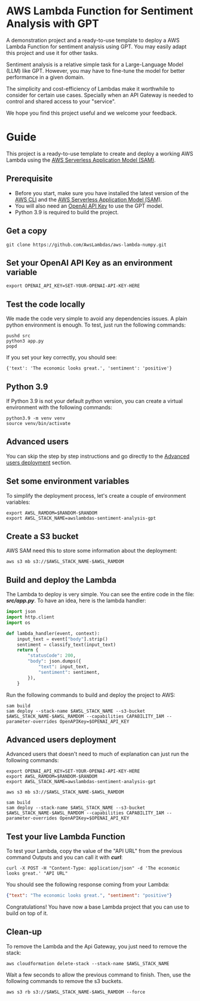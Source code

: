 # AWS Lambda Function for Sentiment Analysis with GPT

A demonstration project and a ready-to-use template to deploy a AWS Lambda Function for sentiment analysis using GPT. You may easily adapt this project and use it for other tasks.

Sentiment analysis is a relative simple task for a Large-Language Model (LLM) like GPT. However, you may have to fine-tune the model for better performance in a given domain.

The simplicity and cost-efficiency of Lambdas make it worthwhile to consider for certain use cases. Specially when an API Gateway is needed to control and shared access to your "service".  

We hope you find this project useful and we welcome your feedback.

# Guide

This project is a ready-to-use template to create and deploy a working AWS Lambda using the [AWS Serverless Application Model (SAM)](https://aws.amazon.com/serverless/sam/).   

## Prerequisite
* Before you start, make sure you have installed the latest version of the [AWS CLI](https://docs.aws.amazon.com/cli/latest/userguide/install-cliv2.html)
and the [AWS Serverless Application Model (SAM)](https://docs.aws.amazon.com/serverless-application-model/latest/developerguide/serverless-sam-cli-install.html).
* You will also need an [OpenAI API Key](https://beta.openai.com/docs/api-reference/authentication) to use the GPT model.
* Python 3.9 is required to build the project.

## Get a copy
```
git clone https://github.com/AwsLambdas/aws-lambda-numpy.git
```

## Set your OpenAI API Key as an environment variable
```
export OPENAI_API_KEY=SET-YOUR-OPENAI-API-KEY-HERE
```

## Test the code locally
We made the code very simple to avoid any dependencies issues. A plain python environment is enough. To test, just run the following commands:
```
pushd src
python3 app.py
popd
```

If you set your key correctly, you should see:
```
{'text': 'The economic looks great.', 'sentiment': 'positive'}
```

## Python 3.9
If Python 3.9 is not your default python version, you can create a virtual environment with the following commands:
```
python3.9 -m venv venv
source venv/bin/activate
```

## Advanced users
You can skip the step by step instructions and go directly to the [Advanced users deployment](#advanced-users-deployment) section.


## Set some environment variables
To simplify the deployment process, let's create a couple of environment variables:
```
export AWSL_RAMDOM=$RANDOM-$RANDOM
export AWSL_STACK_NAME=awslambdas-sentiment-analysis-gpt
```

## Create a S3 bucket
AWS SAM need this to store some information about the deployment:
```
aws s3 mb s3://$AWSL_STACK_NAME-$AWSL_RAMDOM
```

## Build and deploy the Lambda
The Lambda to deploy is very simple. You can see the entire code in the file: ***src/app.py***. To have an idea, here is the lambda handler:
```python
import json
import http.client
import os

def lambda_handler(event, context):
    input_text = event["body"].strip()
    sentiment = classify_text(input_text)
    return {
        "statusCode": 200,
        "body": json.dumps({
            "text": input_text,
            "sentiment": sentiment,
        }),
    }
```

Run the following commands to build and deploy the project to AWS:
```
sam build
sam deploy --stack-name $AWSL_STACK_NAME --s3-bucket $AWSL_STACK_NAME-$AWSL_RAMDOM --capabilities CAPABILITY_IAM --parameter-overrides OpenAPIKey=$OPENAI_API_KEY
```

## <a name="advanced-users-deployment" id="advanced-users-deployment"></a>Advanced users deployment
Advanced users that doesn't need to much of explanation can just run the following commands:
```
export OPENAI_API_KEY=SET-YOUR-OPENAI-API-KEY-HERE
export AWSL_RAMDOM=$RANDOM-$RANDOM
export AWSL_STACK_NAME=awslambdas-sentiment-analysis-gpt

aws s3 mb s3://$AWSL_STACK_NAME-$AWSL_RAMDOM

sam build
sam deploy --stack-name $AWSL_STACK_NAME --s3-bucket $AWSL_STACK_NAME-$AWSL_RAMDOM --capabilities CAPABILITY_IAM --parameter-overrides OpenAPIKey=$OPENAI_API_KEY
```

## Test your live Lambda Function
To test your Lambda, copy the value of the "API URL" from the previous command Outputs and you can call it with ***curl***:
```
curl -X POST -H "Content-Type: application/json" -d 'The economic looks great.' "API URL"
```

You should see the following response coming from your Lambda:
```json
{"text": "The economic looks great.", "sentiment": "positive"}
```

Congratulations! You have now a base Lambda project that you can use to build on top of it.

## Clean-up
To remove the Lambda and the Api Gateway, you just need to remove the stack:
```
aws cloudformation delete-stack --stack-name $AWSL_STACK_NAME
```

Wait a few seconds to allow the previous command to finish. Then, use the following commands to remove the s3 buckets.
```
aws s3 rb s3://$AWSL_STACK_NAME-$AWSL_RAMDOM --force
```